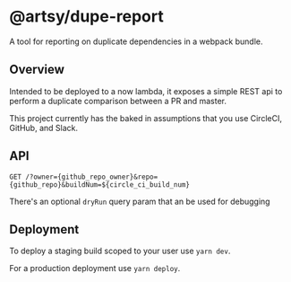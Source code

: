 # @artsy/dupe-report

A tool for reporting on duplicate dependencies in a webpack bundle.

## Overview

Intended to be deployed to a now lambda, it exposes a simple REST api to perform a duplicate comparison between a PR and master.

This project currently has the baked in assumptions that you use CircleCI, GitHub, and Slack.

## API

```
GET /?owner={github_repo_owner}&repo={github_repo}&buildNum=${circle_ci_build_num}
```

There's an optional `dryRun` query param that an be used for debugging

## Deployment

To deploy a staging build scoped to your user use `yarn dev`.

For a production deployment use `yarn deploy`.
